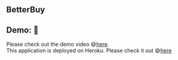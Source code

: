 ## BetterBuy


## Demo: 🔗
Please check out the demo video 😄[here](https://drive.google.com/file/d/1DkwFyLNF5S-P6i8oc-ujO_Zu_0alN1e_/view).
<br/>
This application is deployed on Heroku. Please check it out 😄[here](https://betterbuy-v1.herokuapp.com/)

